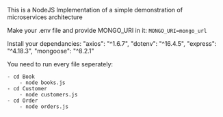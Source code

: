 This is a NodeJS Implementation of a simple demonstration of  microservices architecture

Make your .env file and provide MONGO_URI in it:
     `MONGO_URI=mongo_url`

Install your dependancies:
    "axios": "^1.6.7",
    "dotenv": "^16.4.5",
    "express": "^4.18.3",
    "mongoose": "^8.2.1"

You need to run every file seperately:

    - cd Book
        - node books.js
    - cd Customer
        - node customers.js
    - cd Order
        - node orders.js
